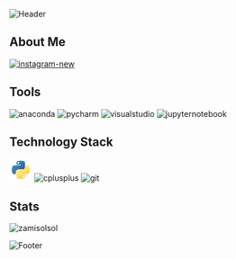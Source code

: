 ![Header](https://capsule-render.vercel.app/api?type=waving&color=gradient&height=200&section=header&text=ZAMISOLSOL&fontSize=50&fontAlign=50&fontAlignY=40&desc=kim%20sol&descAlign=50&descAlignY=60)



## About Me

<a href="https://www.instagram.com/sol6010?igsh=MXQwNWY1ZWtqcmx1eA%3D%3D&utm_source=qr" target="_blank">
  <img width="48" height="48" src="https://img.icons8.com/fluency/48/instagram-new.png" alt="instagram-new"/> </a>

## Tools

<img src="https://cdn.jsdelivr.net/gh/devicons/devicon@latest/icons/anaconda/anaconda-original.svg" alt="anaconda" width="40" height="40"/> <img src="https://cdn.jsdelivr.net/gh/devicons/devicon/icons/pycharm/pycharm-original.svg" alt="pycharm" width="40" height="40"/> </a> <img src="https://cdn.jsdelivr.net/gh/devicons/devicon@latest/icons/visualstudio/visualstudio-original.svg" alt="visualstudio" width="40" height="40"/> </a> <img src="https://cdn.jsdelivr.net/gh/devicons/devicon@latest/icons/jupyter/jupyter-original.svg" alt="jupyternotebook" width="40" height="40"/>
      

## Technology Stack

</a> <img src="https://raw.githubusercontent.com/devicons/devicon/master/icons/python/python-original.svg" alt="python" width="40" height="40"/> </a> <img src="https://cdn.jsdelivr.net/gh/devicons/devicon@latest/icons/cplusplus/cplusplus-original.svg" alt="cplusplus" width="40" height="40"/> <a/> <img src="https://cdn.jsdelivr.net/gh/devicons/devicon@latest/icons/git/git-original.svg" alt="git" width="40" height="40"/>
          
          

## Stats

<p><img src="https://github-readme-stats.vercel.app/api?username=zamisolsol&show_icons=true&hide_border=true&theme=blueberry&include_all_commits=false&count_private=false" alt="zamisolsol" /></p>


![Footer](https://capsule-render.vercel.app/api?type=waving&color=gradient&height=200&section=footer)


